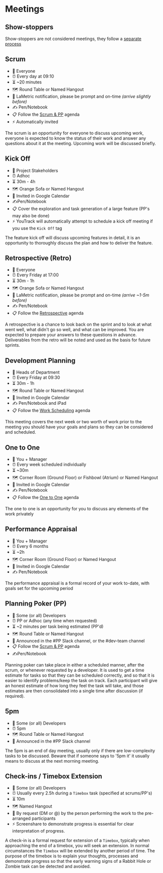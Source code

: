 # Meetings

## Show-stoppers

Show-stoppers are not considered meetings, they follow a [separate process](showstopper.md)

## Scrum
* 👩 Everyone 
* ⏰ Every day at 09:10
* ⏳ ~20 minutes
* 🗺 Round Table or Named Hangout
* 📣 LaMetric notification, please be prompt and on-time _(arrive slightly before)_
* ✍️  Pen/Notebook
* 📋 Follow the [Scrum & PP](scrum.md) agenda
* ⚡ Automatically invited

The scrum is an opportunity for everyone to discuss upcoming work, everyone is expected to know the status of their work
and answer any questions about it at the meeting. Upcoming work will be discussed briefly.

## Kick Off
* 👩 Project Stakeholders 
* ⏰ Adhoc
* ⏳ 30m - 4h
* 🗺 Orange Sofa or Named Hangout
* 📣 Invited in Google Calendar 
* ✍️Pen/Notebook
* 📋 Cover the exploration and task generation of a large feature (PP's may also be done)
* ⚡ YouTrack will automatically attempt to schedule a kick off meeting if you use the `Kick Off` tag

The feature kick off will discuss upcoming features in detail, it is an opportunity to thoroughly discuss the plan and
how to deliver the feature. 

## Retrospective (Retro)
* 👩 Everyone 
* ⏰ Every Friday at 17:00
* ⏳ 30m - 1h
* 🗺 Orange Sofa or Named Hangout
* 📣 LaMetric notification, please be prompt and on-time _(arrive ~1-5m before)_
* ✍️  Pen/Notebook
* 📋 Follow the [Retrospective](retrospective.md) agenda

A retrospective is a chance to look back on the sprint and to look at what went well, what didn't go so well, and what
can be improved. You are expected to prepare your answers to these questions in advance. Deliverables from the retro
will be noted and used as the basis for future sprints.

## Development Planning
* 👩 Heads of Department 
* ⏰ Every Friday at 09:30
* ⏳ 30m - 1h
* 🗺 Round Table or Named Hangout
* 📣 Invited in Google Calendar
* ✍️  Pen/Notebook and iPad
* 📋 Follow the [Work Scheduling](scheduling.md) agenda

This meeting covers the next week or two worth of work prior to the meeting you should have your
goals and plans so they can be considered and scheduled.

## One to One
* 👩 You + Manager
* ⏰ Every week scheduled individually
* ⏳ ~30m
* 🗺 Corner Room (Ground Floor) or Fishbowl (Atrium) or Named Hangout
* 📣 Invited in Google Calendar
* ✍️  Pen/Notebook
* 📋 Follow the [One to One](one2one.md) agenda

The one to one is an opportunity for you to discuss any elements of the work privately

## Performance Appraisal
* 👩 You + Manager
* ⏰ Every 6 months
* ⏳ ~2h
* 🗺 Corner Room (Ground Floor) or Named Hangout
* 📣 Invited in Google Calendar
* ✍️  Pen/Notebook

The performance appraisal is a formal record of your work to-date, with goals set for the upcoming period

## Planning Poker (PP)
* 👩 Some (or all) Developers
* ⏰ PP or Adhoc (any time when requested)
* ⏳ ~2 minutes per task being estimated (PP'd)
* 🗺 Round Table or Named Hangout
* 📣 Announced in the #PP Slack channel, or the #dev-team channel
* 📋 Follow the [Scrum & PP](scrum.md) agenda
* ✍️Pen/Notebook

Planning poker can take place in either a scheduled manner, after the scrum, or whenever requested by a developer. It
is used to get a time estimate for tasks so that they can be scheduled correctly, and so that it is easier to
identify problems/keep the task on track. Each participant will give an honest estimate of how long they feel the
 task will take, and those estimates are then consolidated into a single time after discussion (if required).

## 5pm
* 👩 Some (or all) Developers
* ⏰ 5pm
* 🗺 Round Table or Named Hangout
* 📣 Announced in the #PP Slack channel

The 5pm is an end of day meeting, usually only if there are low-complexity tasks to be discussed. Beware that if someone says to '5pm it' it usually means to discuss at the next morning meeting.

## Check-ins / Timebox Extension
* 👩 Some (or all) Developers
* ⏰ Usually every 2.5h during a `Timebox` task (specified at scrums/PP's)
* ⏳ 10m
* 🗺 Named Hangout 
* 📣 By request (DM or @) by the person performing the work to the pre-arranged participants
* ⚡ Screenshare to demonstrate progress is essential for clear interpretation of progress.

A check-in is a formal request for extension of a `Timebox`, typically when approaching the end of a timebox, you will seek an extension. In normal circumstances the `Timebox` will be extended by another period of time. The purpose of the timebox is to explain your thoughts, processes and demonstrate progress so that the early warning signs of a Rabbit Hole or Zombie task can be detected and avoided. 
